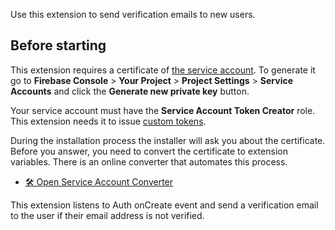 Use this extension to send verification emails to new users.

## Before starting

This extension requires a certificate of [the service account](https://firebase.google.com/support/guides/service-accounts). To generate it go to **Firebase Console** > **Your Project** > **Project Settings** > **Service Accounts** and click the **Generate new private key** button.

Your service account must have the **Service Account Token Creator** role. This extension needs it to issue [custom tokens](https://firebase.google.com/docs/auth/admin/create-custom-tokens).

During the installation process the installer will ask you about the certificate. Before you answer, you need to convert the certificate to extension variables. There is an online converter that automates this process.

- [🛠 Open Service Account Converter](https://moralisweb3.github.io/firebase-extensions/service-account-converter/)

This extension listens to Auth onCreate event and send a verification email to the user
if their email address is not verified.

